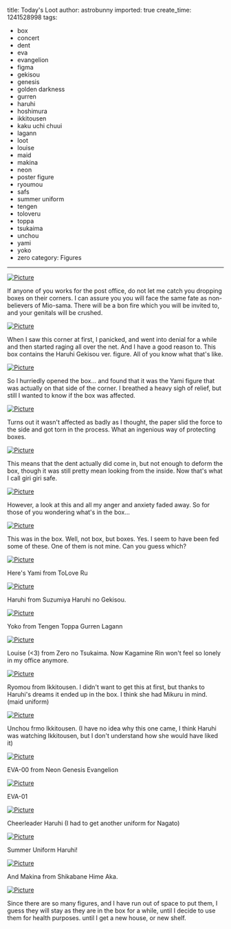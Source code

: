 title: Today's Loot
author: astrobunny
imported: true
create_time: 1241528998
tags:
- box
- concert
- dent
- eva
- evangelion
- figma
- gekisou
- genesis
- golden darkness
- gurren
- haruhi
- hoshimura
- ikkitousen
- kaku uchi chuui
- lagann
- loot
- louise
- maid
- makina
- neon
- poster figure
- ryoumou
- safs
- summer uniform
- tengen
- toloveru
- toppa
- tsukaima
- unchou
- yami
- yoko
- zero
category: Figures
---
 [![](wp-uploads/2009/05/wpid-100-6284-500x375.jpg "Picture")](/images/wp-uploads/2009/05/wpid-100-6284.jpg)  
  
If anyone of you works for the post office, do not let me catch you dropping boxes on their corners. I can assure you you will face the same fate as non-believers of Mio-sama. There will be a bon fire which you will be invited to, and your genitals will be crushed.  
<!--more-->  
 [![](wp-uploads/2009/05/wpid-100-6286-500x375.jpg "Picture")](/images/wp-uploads/2009/05/wpid-100-6286.jpg)  
  
When I saw this corner at first, I panicked, and went into denial for a while and then started raging all over the net. And I have a good reason to. This box contains the Haruhi Gekisou ver. figure. All of you know what that's like.  
  
 [![](wp-uploads/2009/05/wpid-100-6289-500x375.jpg "Picture")](/images/wp-uploads/2009/05/wpid-100-6289.jpg)  
  
So I hurriedly opened the box... and found that it was the Yami figure that was actually on that side of the corner. I breathed a heavy sigh of relief, but still I wanted to know if the box was affected.  
  
 [![](wp-uploads/2009/05/wpid-100-6292-500x375.jpg "Picture")](/images/wp-uploads/2009/05/wpid-100-6292.jpg)  
  
Turns out it wasn't affected as badly as I thought, the paper slid the force to the side and got torn in the process. What an ingenious way of protecting boxes.  
  
 [![](wp-uploads/2009/05/wpid-100-6290-500x666.jpg "Picture")](/images/wp-uploads/2009/05/wpid-100-6290.jpg)  
  
This means that the dent actually did come in, but not enough to deform the box, though it was still pretty mean looking from the inside. Now that's what I call giri giri safe.  
  
 [![](wp-uploads/2009/05/wpid-100-6294-500x375.jpg "Picture")](/images/wp-uploads/2009/05/wpid-100-6294.jpg)  
  
However, a look at this and all my anger and anxiety faded away. So for those of you wondering what's in the box...  
  
 [![](wp-uploads/2009/05/wpid-100-6305-500x375.jpg "Picture")](/images/wp-uploads/2009/05/wpid-100-6305.jpg)  
  
This was in the box. Well, not box, but boxes. Yes. I seem to have been fed some of these. One of them is not mine. Can you guess which?  
  
 [![](wp-uploads/2009/05/wpid-100-6308-500x666.jpg "Picture")](/images/wp-uploads/2009/05/wpid-100-6308.jpg)  
  
Here's Yami from ToLove Ru  
  
 [![](wp-uploads/2009/05/wpid-100-6310-500x666.jpg "Picture")](/images/wp-uploads/2009/05/wpid-100-6310.jpg)  
  
Haruhi from Suzumiya Haruhi no Gekisou.  
  
 [![](wp-uploads/2009/05/wpid-100-6311-500x375.jpg "Picture")](/images/wp-uploads/2009/05/wpid-100-6311.jpg)  
  
Yoko from Tengen Toppa Gurren Lagann  
  
 [![](wp-uploads/2009/05/wpid-100-6312-500x375.jpg "Picture")](/images/wp-uploads/2009/05/wpid-100-6312.jpg)  
  
Louise (\<3) from Zero no Tsukaima. Now Kagamine Rin won't feel so lonely in my office anymore.  
  
 [![](wp-uploads/2009/05/wpid-100-6313-500x666.jpg "Picture")](/images/wp-uploads/2009/05/wpid-100-6313.jpg)  
  
Ryomou from Ikkitousen. I didn't want to get this at first, but thanks to Haruhi's dreams it ended up in the box. I think she had Mikuru in mind. (maid uniform)  
  
 [![](wp-uploads/2009/05/wpid-100-6314-500x666.jpg "Picture")](/images/wp-uploads/2009/05/wpid-100-6314.jpg)  
  
Unchou frmo Ikkitousen. (I have no idea why this one came, I think Haruhi was watching Ikkitousen, but I don't understand how she would have liked it)  
  
 [![](wp-uploads/2009/05/wpid-100-6316-500x666.jpg "Picture")](/images/wp-uploads/2009/05/wpid-100-6316.jpg)  
  
EVA-00 from Neon Genesis Evangelion  
  
 [![](wp-uploads/2009/05/wpid-100-6317-500x666.jpg "Picture")](/images/wp-uploads/2009/05/wpid-100-6317.jpg)  
  
EVA-01  
  
 [![](wp-uploads/2009/05/wpid-100-6318-500x375.jpg "Picture")](/images/wp-uploads/2009/05/wpid-100-6318.jpg)  
  
Cheerleader Haruhi (I had to get another uniform for Nagato)  
  
 [![](wp-uploads/2009/05/wpid-100-6320-500x666.jpg "Picture")](/images/wp-uploads/2009/05/wpid-100-6320.jpg)  
  
Summer Uniform Haruhi!  
  
 [![](wp-uploads/2009/05/wpid-100-6321-500x666.jpg "Picture")](/images/wp-uploads/2009/05/wpid-100-6321.jpg)  
  
And Makina from Shikabane Hime Aka.  
  
 [![](wp-uploads/2009/05/wpid-100-6330-500x375.jpg "Picture")](/images/wp-images/100_6328.JPG)  
  
Since there are so many figures, and I have run out of space to put them, I guess they will stay as they are in the box for a while, until I decide to use them for health purposes. until I get a new house, or new shelf.